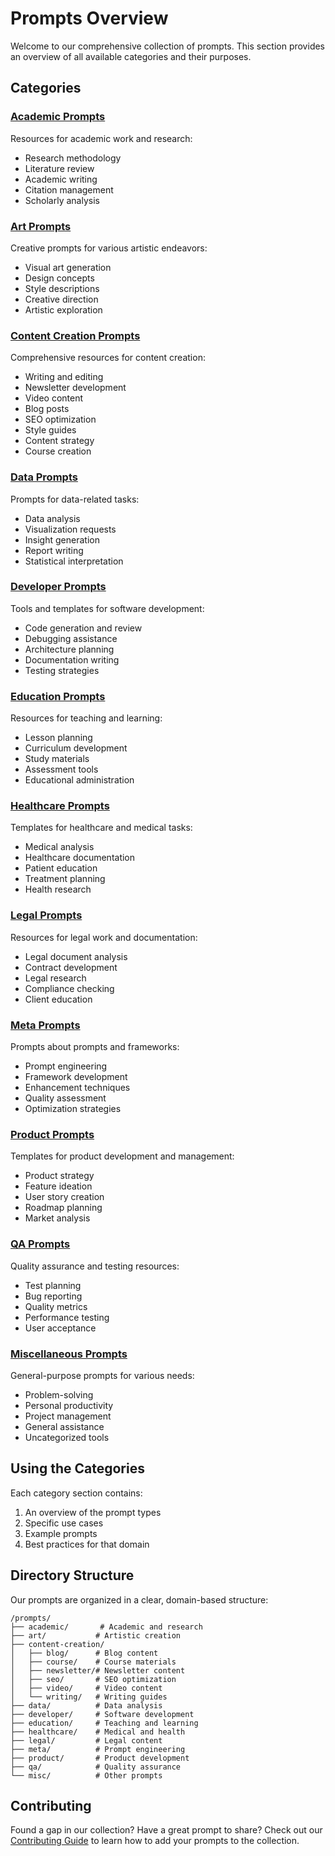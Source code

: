 # Prompts Overview

Welcome to our comprehensive collection of prompts. This section provides an overview of all available categories and their purposes.

## Categories

### [Academic Prompts](academic.md)
Resources for academic work and research:
- Research methodology
- Literature review
- Academic writing
- Citation management
- Scholarly analysis

### [Art Prompts](art.md)
Creative prompts for various artistic endeavors:
- Visual art generation
- Design concepts
- Style descriptions
- Creative direction
- Artistic exploration

### [Content Creation Prompts](content-creation.md)
Comprehensive resources for content creation:
- Writing and editing
- Newsletter development
- Video content
- Blog posts
- SEO optimization
- Style guides
- Content strategy
- Course creation

### [Data Prompts](data.md)
Prompts for data-related tasks:
- Data analysis
- Visualization requests
- Insight generation
- Report writing
- Statistical interpretation

### [Developer Prompts](developer.md)
Tools and templates for software development:
- Code generation and review
- Debugging assistance
- Architecture planning
- Documentation writing
- Testing strategies

### [Education Prompts](education.md)
Resources for teaching and learning:
- Lesson planning
- Curriculum development
- Study materials
- Assessment tools
- Educational administration

### [Healthcare Prompts](healthcare.md)
Templates for healthcare and medical tasks:
- Medical analysis
- Healthcare documentation
- Patient education
- Treatment planning
- Health research

### [Legal Prompts](legal.md)
Resources for legal work and documentation:
- Legal document analysis
- Contract development
- Legal research
- Compliance checking
- Client education

### [Meta Prompts](meta.md)
Prompts about prompts and frameworks:
- Prompt engineering
- Framework development
- Enhancement techniques
- Quality assessment
- Optimization strategies

### [Product Prompts](product.md)
Templates for product development and management:
- Product strategy
- Feature ideation
- User story creation
- Roadmap planning
- Market analysis

### [QA Prompts](qa.md)
Quality assurance and testing resources:
- Test planning
- Bug reporting
- Quality metrics
- Performance testing
- User acceptance

### [Miscellaneous Prompts](misc.md)
General-purpose prompts for various needs:
- Problem-solving
- Personal productivity
- Project management
- General assistance
- Uncategorized tools

## Using the Categories

Each category section contains:
1. An overview of the prompt types
2. Specific use cases
3. Example prompts
4. Best practices for that domain

## Directory Structure

Our prompts are organized in a clear, domain-based structure:
```
/prompts/
├── academic/       # Academic and research
├── art/           # Artistic creation
├── content-creation/
│   ├── blog/      # Blog content
│   ├── course/    # Course materials
│   ├── newsletter/# Newsletter content
│   ├── seo/       # SEO optimization
│   ├── video/     # Video content
│   └── writing/   # Writing guides
├── data/          # Data analysis
├── developer/     # Software development
├── education/     # Teaching and learning
├── healthcare/    # Medical and health
├── legal/         # Legal content
├── meta/          # Prompt engineering
├── product/       # Product development
├── qa/            # Quality assurance
└── misc/          # Other prompts
```

## Contributing

Found a gap in our collection? Have a great prompt to share? Check out our [Contributing Guide](../contributing.md) to learn how to add your prompts to the collection. 